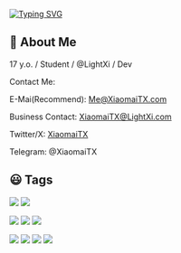 [![Typing SVG](https://readme-typing-svg.herokuapp.com?font=Fira+Code&size=34&pause=1000&color=51C7F7&width=435&lines=Hello!+I'm+XiaomaiTX)](https://git.io/typing-svg)

## 👋 About Me 

17 y.o. / Student / @LightXi / Dev

Contact Me: 

E-Mai(Recommend): Me@XiaomaiTX.com

Business Contact: XiaomaiTX@LightXi.com

Twitter/X: [XiaomaiTX](https://x.com/x1a0ma17x)

Telegram: @XiaomaiTX

## 😃 Tags

![](https://img.shields.io/badge/OS-MacOS-lightgrey?style=flat-square&logo=apple) ![](https://img.shields.io/badge/OS-Windows-blue?style=flat-square&logo=windows11) 

![](https://img.shields.io/badge/Editer-VSCode-blue?style=flat-square&logo=visualstudiocode) ![](https://img.shields.io/badge/Tool-Docker-blue?style=flat-square&logo=docker) ![](https://img.shields.io/badge/Adobe-XD-FF61F6?style=flat-square&logo=adobexd) 

![](https://img.shields.io/badge/Code-Python-blue?style=flat-square&logo=python) ![](https://img.shields.io/badge/Code-C++-brightgreen?style=flat-square&logo=cplusplus) ![](https://img.shields.io/badge/Code-JavaScript-yellow?style=flat-square&logo=javascript) ![](https://img.shields.io/badge/Code-Swift-orange?style=flat-square&logo=swift) 
